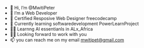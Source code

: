 - 👋  Hi, I’m @MwitiPeter
- 👀  I’m a Web Developer
- 🌱  Certified Resposive Web Designer freecodecamp 
- 💞️  Currently learning softwaredevelopment PowerLearnProject
- 🕵️‍♀️  Learnng AI essentianls in ALx_Africa
- 👨‍💻  Looking forward to work with you
- 📫  you can reach me on my email mwitipet@gmail.com 

<!---
MwitiPeter/MwitiPeter is a ✨ special ✨ repository because its `README.md` (this file) appears on your GitHub profile.
You can click the Preview link to take a look at your changes.
--->
